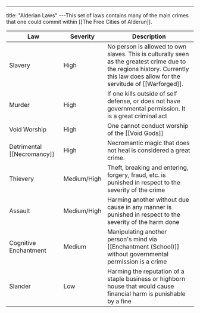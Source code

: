 ---
title: "Alderian Laws"
---This set of laws contains many of the main crimes that one could commit within [[The Free Cities of Alderun]].

| Law | Severity | Description |
|-|-|-|
| Slavery | High | No person is allowed to own slaves. This is culturally seen as the greatest crime due to the regions history. Currently this law does allow for the servitude of [[Warforged]]. |
| Murder | High | If one kills outside of self defense, or does not have governmental permission. It is a great criminal act |
| Void Worship | High | One cannot conduct worship of the [[Void Gods]] |
| Detrimental [[Necromancy]] | High | Necromantic magic that does not heal is considered a great crime. |
| Thievery | Medium/High | Theft, breaking and entering, forgery, fraud, etc. is punished in respect to the severity of the crime |
| Assault | Medium/High | Harming another without due cause in any manner is punished in respect to the severity of the harm done |
| Cognitive Enchantment | Medium | Manipulating another person's mind via [[Enchantment (School)]] without governmental permission is a crime |
| Slander | Low | Harming the reputation of a staple business or highborn house that would cause financial harm is punishable by a fine |


